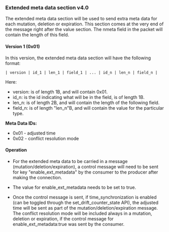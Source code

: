 ### Extended meta data section v4.0

The extended meta data section will be used to send extra meta data for each mutation, deletion or expiration. This section comes at the very end of the message right after the value section. The nmeta field in the packet will contain the length of this field.

#### Version 1 (0x01)

In this version, the extended meta data section will have the following format:

    | version | id_1 | len_1 | field_1 | ... | id_n | len_n | field_n |

Here:
* version: is of length 1B, and will contain 0x01.
* id_n: is the id indicating what will be in the field, is of length 1B.
* len_n: is of length 2B, and will contain the length of the following field.
* field_n: is of length "len_n"B, and will contain the value for the particular type.

**Meta Data IDs:**

* 0x01 - adjusted time
* 0x02 - conflict resolution mode

#### Operation

* For the extended meta data to be carried in a message (mutation/deletion/expiration), a control message will need to be sent for key "enable_ext_metadata" by the consumer to the producer after making the connection.
* The value for enable_ext_metadata needs to be set to true.

* Once the control message is sent, if time_synchronization is enabled (can be toggled through the set_drift_counter_state API), the adjusted time will be sent as part of the mutation/deletion/expiration message. The conflict resolution mode will be included always in a mutation, deletion or expiration, if the control message for enable_ext_metadata:true was sent by the consumer.
